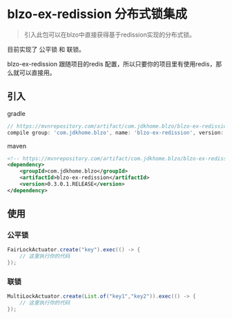 # blzo-ex-redission 分布式锁集成

> 引入此包可以在blzo中直接获得基于redission实现的分布式锁。

目前实现了 公平锁 和 联锁。

blzo-ex-redission 跟随项目的redis 配置，所以只要你的项目里有使用redis，那么就可以直接用。

## 引入

gradle
```groovy
// https://mvnrepository.com/artifact/com.jdkhome.blzo/blzo-ex-redission
compile group: 'com.jdkhome.blzo', name: 'blzo-ex-redission', version: 0.3.0.1.RELEASE
```

maven
```xml
<!-- https://mvnrepository.com/artifact/com.jdkhome.blzo/blzo-ex-redission -->
<dependency>
    <groupId>com.jdkhome.blzo</groupId>
    <artifactId>blzo-ex-redission</artifactId>
    <version>0.3.0.1.RELEASE</version>
</dependency>
```

## 使用

### 公平锁
```java
FairLockActuator.create("key").exec(() -> {
    // 这里执行你的代码
});
```

### 联锁
```java
MultiLockActuator.create(List.of("key1","key2")).exec(() -> {
    // 这里执行你的代码
});
```